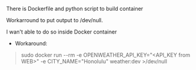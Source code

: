 There is Dockerfile and python script to build container

Workarround to put output to /dev/null.

I wan't able to do so inside Docker container

* Workaround:
>sudo docker run --rm -e OPENWEATHER_API_KEY="<API_KEY from WEB>" -e CITY_NAME="Honolulu" weather:dev >/dev/null
